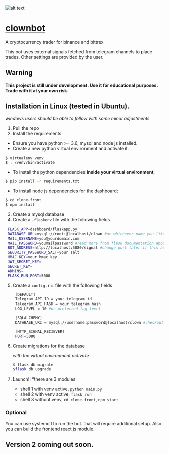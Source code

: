 ![alt text](https://github.com/magnito2/clownbot/blob/master/clone-front/public/images/icon/clown.png "Clown Bot")

# [clownbot](http://server.sontran.us:8081/)
A cryptocurrency trader for binance and bittrex

This bot uses external signals fetched from telegram channels to place trades.
Other settings are provided by the user.

## Warning
**This project is still under development. Use it for educational purposes. Trade with it at your own risk.**

## Installation in Linux (tested in Ubuntu). 
*windows users should be able to follow with some minor adjustments*
1. Pull the repo
2. Install the requirements
  * Ensure you have python >= 3.6, mysql and node js installed.
  * Create a new python virtual environment and activate it. 
  ```bash
  $ virtualenv venv
  $ . /venv/bin/activate
  ```
  * To install the python dependencies **inside your virtual environment**,
  ```bash
  $ pip install -r requirements.txt
  ```
  * To install node js dependencies for the dashboard;
  ```bash
  $ cd clone-front
  $ npm install
  ```
3. Create a mysql database
4. Create a `.flaskenv` file with the following fields
 ```bash 
  FLASK_APP=dashboard/flaskapp.py
  DATABASE_URL=mysql://root:@localhost/clown #or whichever name you like
  MAIL_USERNAME=you@yourdomain.com
  MAIL_PASSWORD=youmailpassword #read more from flask documentation about email support
  BOT_ADDRESS=http://localhost:5080/signal #change port later if this address is in use
  SECURITY_PASSWORD_SALT=your salt
  HMAC_KEY=your hmac key
  JWT_SECRET_KEY=
  SECRET_KEY=
  ADMINS=
  FLASK_RUN_PORT=5000
  ```
5. Create a `config.ini` file with the following fields
   ```bash
    [DEFAULT]
    Telegram_API_ID = your telegram id
    Telegram_API_HASH = your telegram hash
    LOG_LEVEL = 10 #or preferred log level

    [SQLALCHEMY]
    DATABASE_URI = mysql://username:password@localhost/clown #checkout sqlalchemy database url format

    [HTTP_SIGNAL_RECIEVER]
    PORT=5080
    ```
    
6.  Create migrations for the database

    *with the virtual environment activate*
    ```bash
    $ flask db migrate
    $flask db upgrade
    ```
7. Launch!! 
    *there are 3 modules
    * shell 1 with venv active, `python main.py`
    * shell 2 with venv active,  `flask run`
    * shell 3 without venv, `cd clone-front`, `npm start`
    
### Optional

You can use systemctl to run the bot. that will require additional setup. Also you can build the frontend react js module.

## Version 2 coming out soon.
